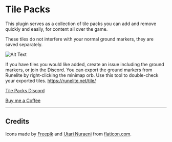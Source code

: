 # Tile Packs

This plugin serves as a collection of tile packs you can add and remove quickly and easily, for content all over the game.

These tiles do not interfere with your normal ground markers, they are saved separately.

![Alt Text](./Tile%20Packs%20Demo.gif)

If you have tiles you would like added, create an issue including the ground markers, or join the Discord.
You can export the ground markers from Runelite by right-clicking the minimap orb.
Use this tool to double-check your exported tiles. https://runelite.net/tile/

[Tile Packs Discord](https://discord.gg/4EQRWxY3Wb)

[Buy me a Coffee](https://buymeacoffee.com/trevormdev)

----
## Credits

Icons made by [Freepik](https://www.flaticon.com/authors/pixel-perfect) and [Utari Nuraeni](https://www.flaticon.com/authors/utari-nuraeni) from [flaticon.com](https://www.flaticon.com/).